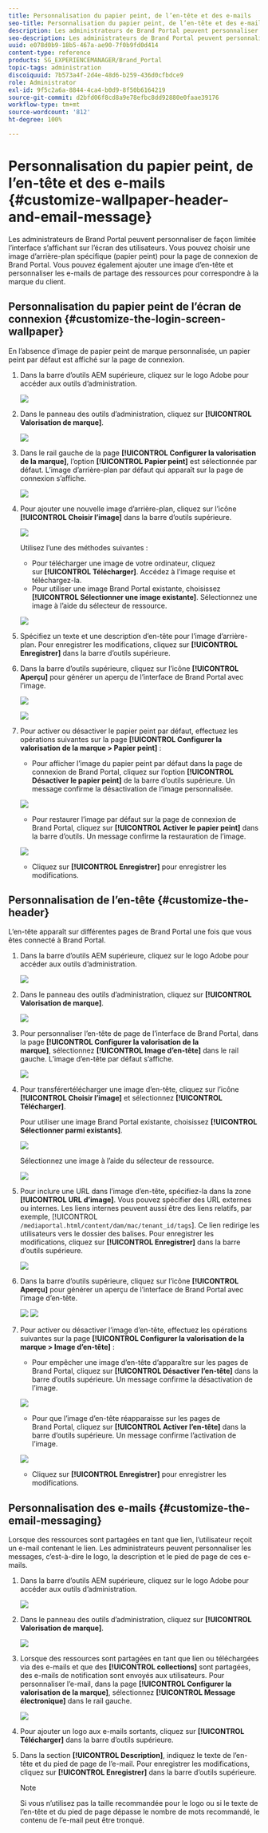```yaml
---
title: Personnalisation du papier peint, de l’en-tête et des e-mails
seo-title: Personnalisation du papier peint, de l’en-tête et des e-mails
description: Les administrateurs de Brand Portal peuvent personnaliser de façon limitée l’interface s’affichant sur l’écran des utilisateurs. Vous pouvez choisir une image d’arrière-plan spécifique (papier peint) pour la page de connexion de Brand Portal. Vous pouvez également ajouter une image d’en-tête et personnaliser les e-mails de partage des ressources pour correspondre à la marque du client.
seo-description: Les administrateurs de Brand Portal peuvent personnaliser de façon limitée l’interface s’affichant sur l’écran des utilisateurs. Vous pouvez choisir une image d’arrière-plan spécifique (papier peint) pour la page de connexion de Brand Portal. Vous pouvez également ajouter une image d’en-tête et personnaliser les e-mails de partage des ressources pour correspondre à la marque du client.
uuid: e078d0b9-18b5-467a-ae90-7f0b9fd0d414
content-type: reference
products: SG_EXPERIENCEMANAGER/Brand_Portal
topic-tags: administration
discoiquuid: 7b573a4f-2d4e-48d6-b259-436d0cfbdce9
role: Administrator
exl-id: 9f5c2a6a-8844-4ca4-b0d9-8f50b6164219
source-git-commit: d2bfd06f8cd8a9e78efbc8dd92880e0faae39176
workflow-type: tm+mt
source-wordcount: '812'
ht-degree: 100%

---
```


# Personnalisation du papier peint, de l’en-tête et des e-mails {#customize-wallpaper-header-and-email-message}

Les administrateurs de Brand Portal peuvent personnaliser de façon limitée l’interface s’affichant sur l’écran des utilisateurs. Vous pouvez choisir une image d’arrière-plan spécifique (papier peint) pour la page de connexion de Brand Portal. Vous pouvez également ajouter une image d’en-tête et personnaliser les e-mails de partage des ressources pour correspondre à la marque du client.

## Personnalisation du papier peint de l’écran de connexion {#customize-the-login-screen-wallpaper}

En l’absence d’image de papier peint de marque personnalisée, un papier peint par défaut est affiché sur la page de connexion.

1. Dans la barre d’outils AEM supérieure, cliquez sur le logo Adobe pour accéder aux outils d’administration.

   ![](assets/aemlogo.png)

1. Dans le panneau des outils d’administration, cliquez sur **[!UICONTROL Valorisation de marque]**.


   ![](assets/admin-tools-panel-10.png)

1. Dans le rail gauche de la page **[!UICONTROL Configurer la valorisation de la marque]**, l’option **[!UICONTROL Papier peint]** est sélectionnée par défaut. L’image d’arrière-plan par défaut qui apparaît sur la page de connexion s’affiche.

   ![](assets/default_wallpaper.png)

1. Pour ajouter une nouvelle image d’arrière-plan, cliquez sur l’icône **[!UICONTROL Choisir l’image]** dans la barre d’outils supérieure.

   ![](assets/choose_wallpaperimage.png)

   Utilisez l’une des méthodes suivantes :

   * Pour télécharger une image de votre ordinateur, cliquez sur **[!UICONTROL Télécharger]**. Accédez à l’image requise et téléchargez-la.
   * Pour utiliser une image Brand Portal existante, choisissez **[!UICONTROL Sélectionner une image existante]**. Sélectionnez une image à l’aide du sélecteur de ressource.

   ![](assets/asset-picker.png)

1. Spécifiez un texte et une description d’en-tête pour l’image d’arrière-plan. Pour enregistrer les modifications, cliquez sur **[!UICONTROL Enregistrer]** dans la barre d’outils supérieure.

1. Dans la barre d’outils supérieure, cliquez sur l’icône **[!UICONTROL Aperçu]** pour générer un aperçu de l’interface de Brand Portal avec l’image.

   ![](assets/chlimage_1.png)

   ![](assets/custom-wallpaper-preview.png)

1. Pour activer ou désactiver le papier peint par défaut, effectuez les opérations suivantes sur la page **[!UICONTROL Configurer la valorisation de la marque > Papier peint]** :

   * Pour afficher l’image du papier peint par défaut dans la page de connexion de Brand Portal, cliquez sur l’option **[!UICONTROL Désactiver le papier peint]** de la barre d’outils supérieure. Un message confirme la désactivation de l’image personnalisée.

   ![](assets/chlimage_1-1.png)

   * Pour restaurer l’image par défaut sur la page de connexion de Brand Portal, cliquez sur **[!UICONTROL Activer le papier peint]** dans la barre d’outils. Un message confirme la restauration de l’image.

   ![](assets/chlimage_1-2.png)

   * Cliquez sur **[!UICONTROL Enregistrer]** pour enregistrer les modifications.



## Personnalisation de l’en-tête {#customize-the-header}

L’en-tête apparaît sur différentes pages de Brand Portal une fois que vous êtes connecté à Brand Portal.

1. Dans la barre d’outils AEM supérieure, cliquez sur le logo Adobe pour accéder aux outils d’administration.

   ![](assets/aemlogo.png)

1. Dans le panneau des outils d’administration, cliquez sur **[!UICONTROL Valorisation de marque]**.

   ![](assets/admin-tools-panel-11.png)

1. Pour personnaliser l’en-tête de page de l’interface de Brand Portal, dans la page **[!UICONTROL Configurer la valorisation de la marque]**, sélectionnez **[!UICONTROL Image d’en-tête]** dans le rail gauche. L’image d’en-tête par défaut s’affiche.

   ![](assets/default-header.png)

1. Pour transférertélécharger une image d’en-tête, cliquez sur l’icône **[!UICONTROL Choisir l’image]** et sélectionnez **[!UICONTROL Télécharger]**.

   Pour utiliser une image Brand Portal existante, choisissez **[!UICONTROL Sélectionner parmi existants]**.

   ![](assets/choose_wallpaperimage-1.png)

   Sélectionnez une image à l’aide du sélecteur de ressource.

   ![](assets/asset-picker-header.png)

1. Pour inclure une URL dans l’image d’en-tête, spécifiez-la dans la zone **[!UICONTROL URL d’image]**. Vous pouvez spécifier des URL externes ou internes. Les liens internes peuvent aussi être des liens relatifs, par exemple,
   [!UICONTROL `/mediaportal.html/content/dam/mac/tenant_id/tags`].
Ce lien redirige les utilisateurs vers le dossier des balises.
Pour enregistrer les modifications, cliquez sur **[!UICONTROL Enregistrer]** dans la barre d’outils supérieure.

   ![](assets/configure_brandingheaderimageurl.png)

1. Dans la barre d’outils supérieure, cliquez sur l’icône **[!UICONTROL Aperçu]** pour générer un aperçu de l’interface de Brand Portal avec l’image d’en-tête.

   ![](assets/chlimage_1-3.png)
   ![](assets/custom_header_preview.png)

1. Pour activer ou désactiver l’image d’en-tête, effectuez les opérations suivantes sur la page **[!UICONTROL Configurer la valorisation de la marque > Image d’en-tête]** :

   * Pour empêcher une image d’en-tête d’apparaître sur les pages de Brand Portal, cliquez sur **[!UICONTROL Désactiver l’en-tête]** dans la barre d’outils supérieure. Un message confirme la désactivation de l’image.

   ![](assets/chlimage_1-4.png)

   * Pour que l’image d’en-tête réapparaisse sur les pages de Brand Portal, cliquez sur **[!UICONTROL Activer l’en-tête]** dans la barre d’outils supérieure. Un message confirme l’activation de l’image.

   ![](assets/chlimage_1-5.png)

   * Cliquez sur **[!UICONTROL Enregistrer]** pour enregistrer les modifications.



## Personnalisation des e-mails  {#customize-the-email-messaging}

Lorsque des ressources sont partagées en tant que lien, l’utilisateur reçoit un e-mail contenant le lien. Les administrateurs peuvent personnaliser les messages, c’est-à-dire le logo, la description et le pied de page de ces e-mails.

1. Dans la barre d’outils AEM supérieure, cliquez sur le logo Adobe pour accéder aux outils d’administration.

   ![](assets/aemlogo.png)

1. Dans le panneau des outils d’administration, cliquez sur **[!UICONTROL Valorisation de marque]**.

   ![](assets/admin-tools-panel-12.png)

1. Lorsque des ressources sont partagées en tant que lien ou téléchargées via des e-mails et que des **[!UICONTROL collections]** sont partagées, des e-mails de notification sont envoyés aux utilisateurs. Pour personnaliser l’e-mail, dans la page **[!UICONTROL Configurer la valorisation de la marque]**, sélectionnez **[!UICONTROL Message électronique]** dans le rail gauche.

   ![](assets/configure-branding-page-email.png)

1. Pour ajouter un logo aux e-mails sortants, cliquez sur **[!UICONTROL Télécharger]** dans la barre d’outils supérieure.

1. Dans la section **[!UICONTROL Description]**, indiquez le texte de l’en-tête et du pied de page de l’e-mail. Pour enregistrer les modifications, cliquez sur **[!UICONTROL Enregistrer]** dans la barre d’outils supérieure.

   >[!NOTE]
   >
   >Si vous n’utilisez pas la taille recommandée pour le logo ou si le texte de l’en-tête et du pied de page dépasse le nombre de mots recommandé, le contenu de l’e-mail peut être tronqué.
